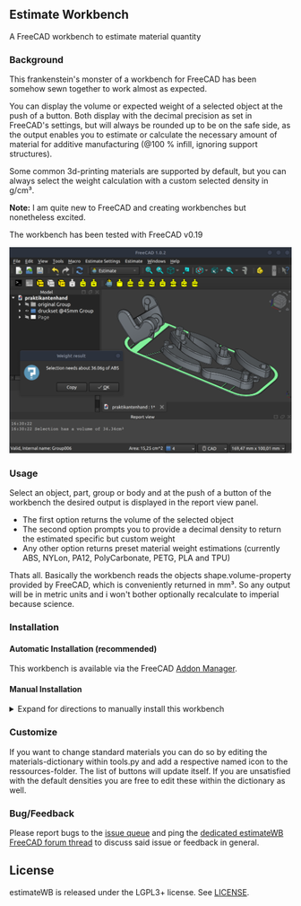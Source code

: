 ## Estimate Workbench 

A FreeCAD workbench to estimate material quantity

### Background
This frankenstein's monster of a workbench for FreeCAD has been somehow sewn together to work almost as expected.

You can display the volume or expected weight of a selected object at the push of a button. Both display with the decimal precision as set in FreeCAD's settings, but will always be rounded up to be on the safe side, as the output enables you to estimate or calculate the necessary amount of material for additive manufacturing (@100 % infill, ignoring support structures).

Some common 3d-printing materials are supported by default, but you can always select the weight calculation with a custom selected density in g/cm³.

**Note:** I am quite new to FreeCAD and creating workbenches but nonetheless excited.

The workbench has been tested with FreeCAD v0.19

![screenshot](https://raw.githubusercontent.com/erroronline1/estimateWB/master/freecad/estimateWB/resources/screenshot.png)

### Usage

Select an object, part, group or body and at the push of a button of the workbench the desired output is displayed in the report view panel.

* The first option returns the volume of the selected object
* The second option prompts you to provide a decimal density to return the estimated specific but custom weight
* Any other option returns preset material weight estimations (currently ABS, NYLon, PA12, PolyCarbonate, PETG, PLA and TPU)

Thats all. Basically the workbench reads the objects shape.volume-property provided by FreeCAD, which is conveniently returned in mm³. So any output will be in metric units and i won't bother optionally recalculate to imperial because science.

### Installation 

#### Automatic Installation (recommended)

This workbench is available via the FreeCAD [Addon Manager](https://wiki.freecad.org/Std_AddonMgr).

#### Manual Installation

<details>
<summary>Expand for directions to manually install this workbench</summary>

This workbench can be installed manually by adding the whole folder into the personal FreeCAD folder

- for Linux `/home/user/.local/share/FreeCAD/Mod/`
- for Windows `%APPDATA%\FreeCAD\Mod\` or `C:\Users\username\Appdata\Roaming\FreeCAD\Mod\`
- for Windows as portable app `wherever_stored\FreeCADPortable\Data\FreeCADAppData\Mod`
- for macOS `~/Library/Preferences/FreeCAD/Mod/`

Occasionally rename from estimateWB-master to estimateWB if downloaded as zip from github

</details>

### Customize

If you want to change standard materials you can do so by editing the materials-dictionary within tools.py and add a respective named icon to the ressources-folder. The list of buttons will update itself. If you are unsatisfied with the default densities you are free to edit these within the dictionary as well. 


### Bug/Feedback

Please report bugs to the [issue queue](https://github.com/erroronline1/estimateWB/issues) and ping the [dedicated estimateWB FreeCAD forum thread](https://forum.freecadweb.org/viewtopic.php?f=22&t=67078) to discuss said issue or feedback in general.   

## License

estimateWB is released under the LGPL3+ license. See [LICENSE](LICENSE).
